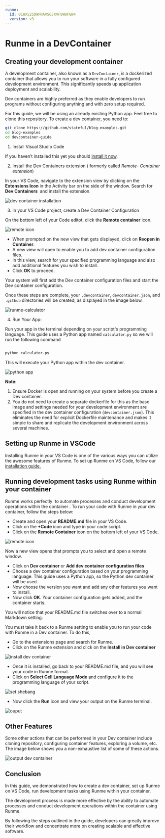 ```yaml
---
runme:
  id: 01HX525D9FNAVSGJXVF0W0FGW4
  version: v3
---
```


# Runme in a DevContainer

## Creating your development container

A development container, also known as a `DevContainer`, is a dockerized container that allows you to run your software in a fully configured development environment. This significantly speeds up application deployment and scalability.

Dev containers are highly preferred as they enable developers to run programs without configuring anything and with zero setup required.

For this guide, we will be using an already existing Python app. Feel free to clone this repository. To create a dev container, you need to:

```bash {"id":"01HZM4W2BHHGKFQJXNTQ5619DD"}
git clone https://github.com/stateful/blog-examples.git
cd blog-examples
cd devcontainer-guide

```

1. Install Visual Studio Code

If you haven’t installed this yet you should [install it now](https://code.visualstudio.com/).

2. Install the Dev Containers extension ( formerly called _Remote- Container extension_)

In your VS Code, navigate to the extension view by clicking on the **Extensions Icon** in the Activity bar on the side of the window. Search for **Dev Containers**  and install the extension.

![dev container installation](/img/guide-page/runme-dev-container.png)

3. In your VS Code project, create a Dev Container Configuration

On the bottom left of your Code editot, click the **Remote container** icon.

![remote icon](/img/remote-container-icon.png)

- When prompted on the new view that gets displayed, click on **Reopen in Container**.
- A new view will open to enable you to add dev container configuration files.
- In this view, search for your specified programming language and also add additional features you wish to install.
- Click **OK** to proceed.

Your system will first add the Dev container configuration files and start the Dev container configuration.

Once these steps are complete, your `.devcontainer`, `devcontainer.json`, and `.github` directories will be created, as displayed in the image below.

![runme-calculator](/img/guide-page/explorer.png)

4. Run Your App:

Run your app in the terminal depending on your script's programming language. This guide uses a Python app named `calculator.py` so we will run the following command

```bash {"id":"01HPF5MXD3HBWB5T32AAF6S9JF"}

python calculator.py

```

This will execute your Python app within the dev container.

![python app](/img/guide-page/terminal-runme.png)

**Note:**

1. Ensure Docker is open and running on your system before you create a Dev container.
2. You do not need to create a separate dockerfile for this as the base image and settings needed for your development environment are specified in the dev container configuration (`devcontainer.json`). This eliminates the need for explicit Dockerfile maintenance and makes it simple to share and replicate the development environment across several machines.

## Setting up Runme in VSCode

Installing Runme in your VS Code is one of the various ways you can utilize the awesome features of Runme. To set up Runme on VS Code, follow our [installation guide.](/installation/vscode)

## Running development tasks using Runme within your container

Runme works perfectly  to automate processes and conduct development operations within the container . To run your code with Runme in your dev container, follow the steps below:

- Create and open your **README.md** file in your VS Code.
- Click on the **+Code** icon and type in your code script.
- Click on the **Remote Container** icon on the bottom left of your VS Code.

![remote icon](/img/remote-container-icon.png)

Now a new view opens that prompts you to select and open a remote window.

- Click on **Dev container** or **Add dev container configuration files**
- Choose a dev container configuration based on your programming language. This guide uses a Python app, so the Python dev container will be used.
- Now choose the version you want and add any other features you want to install.
- Now click **OK**. Your container configuration gets added, and the container starts.

You will notice that your README.md file switches over to a normal Markdown setting.

You must take it back to a Runme setting to enable you to run your code with Runme in a Dev container. To do this,

- Go to the extensions page and search for Runme.
- Click on the Runme extension and click on the **Install in Dev container**

![install dev container](/img/guide-page/runme-dev-container-desktop.png)

- Once it is installed, go back to your README.md file, and you will see your code in Runme format.
- Click on **Select Cell Language Mode** and configure it to the programming language of your script.

![set shebang](/img/guide-page/runme-python-terminal.png)

- Now click the **Run** icon and view your output on the Runme terminal.

![ouput](/img/guide-page/runme-terminal-devcontainer.png)

## Other Features

Some other actions that can be performed in your Dev container include cloning repository, configuring container features, exploring a volume, etc. The image below shows you a non-exhaustive list of some of these actions.

![output dev container](/img/devcontainer-output.png)

## Conclusion

In this guide, we demonstrated how to create a dev container, set up Runme on VS Code, run development tasks using Runme within your container.

The development process is made more effective by the ability to automate processes and conduct development operations within the container using Runme.

By following the steps outlined in the guide, developers can greatly improve their workflow and concentrate more on creating scalable and effective software.
